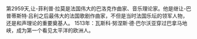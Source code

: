 第2959天,让-菲利普·拉莫是法国伟大的巴洛克作曲家、音乐理论家。他是继让-巴普蒂斯特·吕利之后最伟大的法国歌剧作曲家，不但是当时法国乐坛的领军人物，还是和声理论的重要奠基人。
1513年：瓦斯科·努涅斯·德·巴尔沃亚穿过巴拿马地峡，成为第一个看见太平洋的欧洲人。